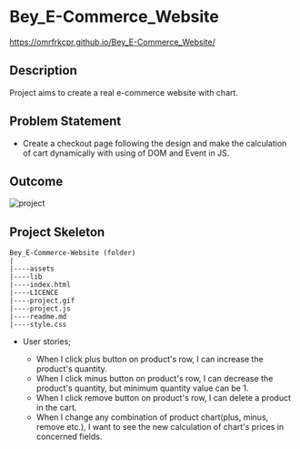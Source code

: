 # Bey_E-Commerce_Website

https://omrfrkcpr.github.io/Bey_E-Commerce_Website/

## Description
Project aims to create a real e-commerce website with chart.
   
## Problem Statement

- Create a checkout page following the design and make the calculation of cart dynamically with using of DOM and Event in JS.

## Outcome

![project](https://github.com/omrfrkcpr/Bey_E-Commerce_Website/assets/77440899/8942f242-d0ea-4d89-b3fc-88b7e6e1b51b)

## Project Skeleton 

```
Bey_E-Commerce-Website (folder)
|
|----assets          
|----lib           
|----index.html  
|----LICENCE  
|----project.gif
|----project.js
|----readme.md           
|----style.css   
```

-  User stories;

   - When I click plus button on product's row, I can increase the product's quantity.
   - When I click minus button on product's row, I can decrease the product's quantity, but minimum quantity value can be 1.
   - When I click remove button on product's row, I can delete a product in the cart.
   - When I change any combination of product chart(plus, minus, remove etc.), I want to see the new calculation of chart's prices in concerned fields.


